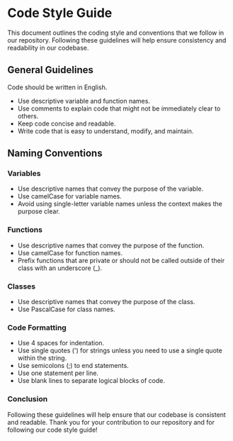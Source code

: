 # Code Style Guide

This document outlines the coding style and conventions that we follow in our repository. Following these guidelines will help ensure consistency and readability in our codebase.

## General Guidelines

Code should be written in English.

- Use descriptive variable and function names.
- Use comments to explain code that might not be immediately clear to others.
- Keep code concise and readable.
- Write code that is easy to understand, modify, and maintain.

## Naming Conventions

### Variables

- Use descriptive names that convey the purpose of the variable.
- Use camelCase for variable names.
- Avoid using single-letter variable names unless the context makes the purpose clear.

### Functions

- Use descriptive names that convey the purpose of the function.
- Use camelCase for function names.
- Prefix functions that are private or should not be called outside of their class with an underscore (\_).

### Classes

- Use descriptive names that convey the purpose of the class.
- Use PascalCase for class names.

### Code Formatting

- Use 4 spaces for indentation.
- Use single quotes (') for strings unless you need to use a single quote within the string.
- Use semicolons (;) to end statements.
- Use one statement per line.
- Use blank lines to separate logical blocks of code.

### Conclusion

Following these guidelines will help ensure that our codebase is consistent and readable. Thank you for your contribution to our repository and for following our code style guide!
